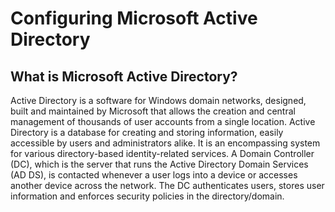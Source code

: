 <h1>Configuring Microsoft Active Directory</h1>

<h2>What is Microsoft Active Directory?</h2>
Active Directory is a software for Windows domain networks, designed, built and maintained by Microsoft that allows the creation and central management of thousands of user accounts from a single location. Active Directory is a database for creating and storing information, easily accessible by users and administrators alike. It is an encompassing system for various directory-based identity-related services. A Domain Controller (DC), which is the server that runs the Active Directory Domain Services (AD DS), is contacted whenever a user logs into a device or accesses another device across the network. The DC authenticates users, stores user information and enforces security policies in the directory/domain.
